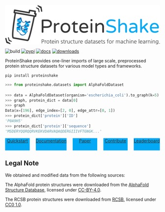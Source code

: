 
<div style="display:flex;justify-content:center;width:100%;">
<img src="docs/images/logo_subtitle.png" style="max-width:800px;width:100%;">
</div>

![build](https://img.shields.io/github/actions/workflow/status/borgwardtlab/proteinshake/build.yml?color=%2303A9F4&style=for-the-badge)
[![pypi](https://img.shields.io/pypi/v/proteinshake?color=%2303A9F4&style=for-the-badge)](https://pypi.org/project/proteinshake/)
[![docs](https://img.shields.io/readthedocs/proteinshake?color=%2303A9F4&style=for-the-badge)](https://proteinshake.readthedocs.io/en/latest/?badge=latest)
[![downloads](https://img.shields.io/pypi/dm/proteinshake?color=%2303A9F4&style=for-the-badge)](https://pypi.org/project/proteinshake/)

ProteinShake provides one-liner imports of large scale, preprocessed protein structure datasets for various model types and frameworks.

```
pip install proteinshake
```


```python
>>> from proteinshake.datasets import AlphaFoldDataset

>>> data = AlphaFoldDataset(organism='escherichia_coli').to_graph(k=5).pyg()
>>> graph, protein_dict = data[0]
>>> graph
Data(x=[196], edge_index=[2, 0], edge_attr=[0, 1])
>>> protein_dict['protein']['ID']
'P0A9H5'
>>> protein_dict['protein']['sequence']
'MSDERYQQRQQRVKEKVDARVAQAQDERGIIIVFTGNGK...'
```


<div style="display:flex;width:100%;align-items:center;justify-content:center;gap:20px;">
    <a href="" style="width:200px;height:40px;background-color:#03A9F4;color:#2d2d2d;text-align:center;">Quickstart</a>
    <a href="" style="width:200px;height:40px;background-color:#03A9F4;color:#2d2d2d;text-align:center;">Documentation</a>
    <a href="" style="width:200px;height:40px;background-color:#03A9F4;color:#2d2d2d;text-align:center;">Paper</a>
    <a href="" style="width:200px;height:40px;background-color:#03A9F4;color:#2d2d2d;text-align:center;">Contribute</a>
    <a href="" style="width:200px;height:40px;background-color:#03A9F4;color:#2d2d2d;text-align:center;">Leaderboard</a>
</div>

## Legal Note

<!---
We make our code available under the [BSD-3 License](https://github.com/BorgwardtLab/proteinshake/blob/main/LICENSE). The datasets are distributed under [CC-BY-4.0](https://creativecommons.org/licenses/by/4.0/).
-->

We obtained and modified data from the following sources:

The AlphaFold protein structures were downloaded from the [AlphaFold Structure Database](https://alphafold.ebi.ac.uk/), licensed under [CC-BY-4.0](https://creativecommons.org/licenses/by/4.0/).

The RCSB protein structures were downloaded from [RCSB](https://www.rcsb.org/), licensed under [CC0 1.0](https://creativecommons.org/publicdomain/zero/1.0/).
